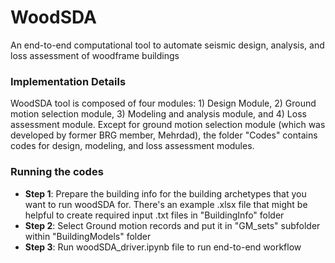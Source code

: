 # WoodSDA 
An end-to-end computational tool to automate seismic design, analysis, and loss assessment of woodframe buildings

### Implementation Details
WoodSDA tool is composed of four modules: 1) Design Module, 2) Ground motion selection module, 3) Modeling and analysis module, and 4) Loss assessment module. Except for ground motion selection module (which was developed by former BRG member, Mehrdad), the folder "Codes" contains codes for design, modeling, and loss assessment modules.

### Running the codes
 - **Step 1**: Prepare the building info for the building archetypes that you want to run woodSDA for. There's an example .xlsx file that might be helpful to create required input .txt files in "BuildingInfo" folder
 - **Step 2**: Select Ground motion records and put it in "GM_sets" subfolder within "BuildingModels" folder
 - **Step 3**: Run woodSDA_driver.ipynb file to run end-to-end workflow

